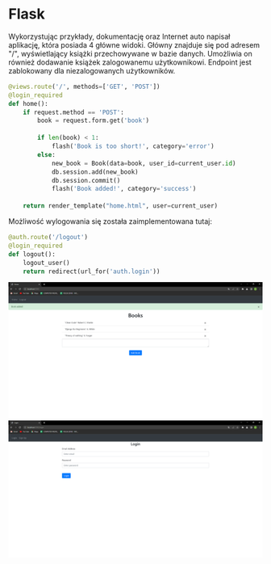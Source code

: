 # Flask

Wykorzystując przykłady, dokumentację oraz Internet auto napisał aplikację, która posiada 4 główne widoki. Główny znajduje się pod adresem "/", wyświetlający książki przechowywane w bazie danych. Umożliwia on również dodawanie książek zalogowanemu użytkownikowi. Endpoint jest zablokowany dla niezalogowanych użytkowników.

```python
@views.route('/', methods=['GET', 'POST'])  
@login_required  
def home():  
    if request.method == 'POST':  
        book = request.form.get('book')  
  
        if len(book) < 1:  
            flash('Book is too short!', category='error')  
        else:  
            new_book = Book(data=book, user_id=current_user.id)  
            db.session.add(new_book)  
            db.session.commit()  
            flash('Book added!', category='success')  
  
    return render_template("home.html", user=current_user)
```

Możliwość wylogowania się została zaimplementowana tutaj:

```python
@auth.route('/logout')  
@login_required  
def logout():  
    logout_user()  
    return redirect(url_for('auth.login'))
```

![01](01.png)
![02](02.png)
